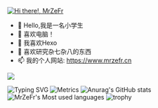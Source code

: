 [![Hi there!, MrZeFr](https://pimp-my-readme.webapp.io/pimp-my-readme/wavy-banner?subtitle=MrZeFr&title=Hi%20there%21)](https://mrzefr.cn)
- 👋 Hello,我是一名小学生
- 👀 喜欢电脑！
- 🌱 我喜欢Hexo
- 💞️ 喜欢研究杂七杂八的东西
- 📫 我的个人网站: https://www.mrzefr.cn

<!---
SYSTEMWindows11/SYSTEMWindows11 is a ✨ special ✨ repository because its `README.md` (this file) appears on your GitHub profile.
You can click the Preview link to take a look at your changes.
--->
<img src="https://cdn.jsdelivr.net/gh/SYSTEMWindows11/File@main/Code.gif">

![Typing SVG](https://readme-typing-svg.herokuapp.com/?lines=Hello+World;Welcome;Welcome+to+MrZeFr's+GitHub+HomePage!)
![Metrics](https://metrics.lecoq.io/SYSTEMWindows11?template=classic&config.timezone=Asia%2FShanghai)
![Anurag's GitHub stats](https://github-readme-stats.vercel.app/api?username=SYSTEMWindows11)
![MrZeFr's Most used languages](https://github-readme-stats.vercel.app/api/top-langs/?username=SYSTEMWindows11&layout=compact&hide_border=true&langs_count=10)
![trophy](https://github-profile-trophy.vercel.app/?username=SYSTEMWindows11)




